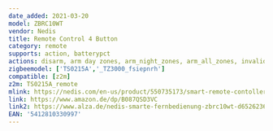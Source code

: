```yaml
---
date_added: 2021-03-20
model: ZBRC10WT
vendor: Nedis
title: Remote Control 4 Button
category: remote
supports: action, batterypct
actions: disarm, arm day zones, arm_night_zones, arm_all_zones, invalid_code, emergency
zigbeemodel: ['TS0215A','_TZ3000_fsiepnrh']
compatible: [z2m]
z2m: TS0215A_remote
mlink: https://nedis.com/en-us/product/550735173/smart-remote-contoller-zigbee-4-buttons-battery-included-white
link: https://www.amazon.de/dp/B087QSD3VC
link2: https://www.alza.de/nedis-smarte-fernbedienung-zbrc10wt-d6526236.htm
EAN: '5412810330997'
---
```

